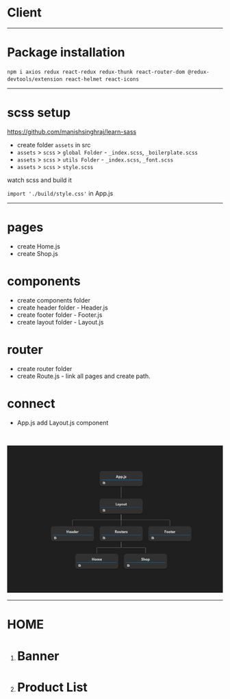 # Client
<hr>

# Package installation

`npm i axios redux react-redux redux-thunk react-router-dom @redux-devtools/extension react-helmet react-icons`

<hr>

# scss setup

https://github.com/manishsinghraj/learn-sass

- create folder `assets` in src
- `assets` > `scss` > `global Folder` - `_index.scss`, `_boilerplate.scss`
- `assets` > `scss` > `utils Folder` - `_index.scss`, `_font.scss`
- `assets` > `scss` > `style.scss`

watch scss and build it

`import './build/style.css'` in App.js

<hr>

# pages

- create Home.js
- create Shop.js


# components

- create components folder
- create header folder - Header.js
- create footer folder - Footer.js
- create layout folder - Layout.js

# router

- create router folder
- create Route.js - link all pages and create path.


# connect

- App.js add Layout.js component 
<br>

 
![alt text](image.png)

<hr>

# HOME

1. # Banner
2. # Product List